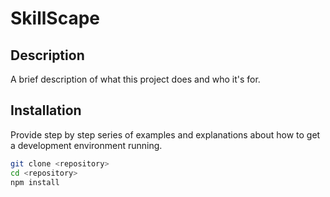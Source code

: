 # SkillScape

## Description

A brief description of what this project does and who it's for.

## Installation

Provide step by step series of examples and explanations about how to get a development environment running.

```bash
git clone <repository>
cd <repository>
npm install